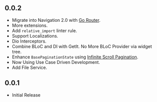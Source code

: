 ## 0.0.2

* Migrate into Navigation 2.0 with [Go Router](https://gorouter.dev/).
* More extensions.
* Add `relative_import` linter rule.
* Support Localizations.
* Dio Interceptors.
* Combine BLoC and DI with GetIt. No More BLoC Provider via widget tree.
* Enhance `BasePaginationState` using [Infinite Scroll Pagination](https://pub.dev/packages/infinite_scroll_pagination).
* Now Using Use Case Driven Development.
* Add File Service.

## 0.0.1

* Initial Release